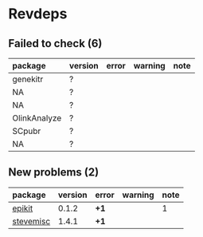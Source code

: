 # Revdeps

## Failed to check (6)

|package      |version |error |warning |note |
|:------------|:-------|:-----|:-------|:----|
|genekitr     |?       |      |        |     |
|NA           |?       |      |        |     |
|NA           |?       |      |        |     |
|OlinkAnalyze |?       |      |        |     |
|SCpubr       |?       |      |        |     |
|NA           |?       |      |        |     |

## New problems (2)

|package   |version |error  |warning |note |
|:---------|:-------|:------|:-------|:----|
|[epikit](problems.md#epikit)|0.1.2   |__+1__ |        |1    |
|[stevemisc](problems.md#stevemisc)|1.4.1   |__+1__ |        |     |

